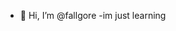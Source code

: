 - 👋 Hi, I’m @fallgore
-im just learning

<!---
fallgore/fallgore is a ✨ special ✨ repository because its `README.md` (this file) appears on your GitHub profile.
You can click the Preview link to take a look at your changes.
--->
